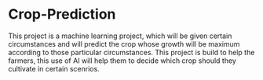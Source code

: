 # Crop-Prediction
This project is a machine learning project, which will be given certain circumstances and will predict the crop whose growth will be maximum according to those particular circumstances. This project is build to help the farmers, this use of AI will help them to decide which crop should they cultivate in certain scenrios. 
